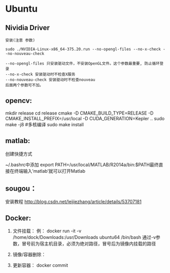 # Ubuntu

## Nividia Driver

    安装(注意 参数)

    sudo ./NVIDIA-Linux-x86_64-375.20.run --no-opengl-files --no-x-check --no-nouveau-check

    --no-opengl-files 只安装驱动文件，不安装OpenGL文件。这个参数最重要, 防止循环登录
    --no-x-check 安装驱动时不检查X服务
    --no-nouveau-check 安装驱动时不检查nouveau
    后面两个参数可不加。


## opencv:
  mkdir release
  cd release
  cmake -D CMAKE_BUILD_TYPE=RELEASE -D CMAKE_INSTALL_PREFIX=/usr/local -D CUDA_GENERATION=Kepler ..
  sudo make -j8 #多核编译
  sudo make install

## matlab:  

  创建快捷方式
  
  ~/.bashrc中添加 export PATH=/usr/local/MATLAB/R2014a/bin:$PATH最终直接在终端输入’matlab’就可以打开Matlab

## sougou：

  安装教程 http://blog.csdn.net/leijiezhang/article/details/53707181

## Docker:
1. 文件挂载：
    例： docker run -it -v /home/dock/Downloads:/usr/Downloads ubuntu64 /bin/bash
    通过-v参数，冒号前为宿主机目录，必须为绝对路径，冒号后为镜像内挂载的路径

2. 镜像/容器删除：

3. 更新容器：
    docker commit 
